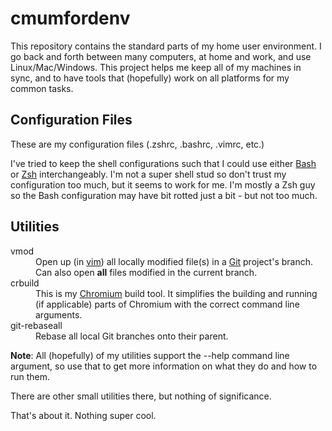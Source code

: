 cmumfordenv
===========

This repository contains the standard parts of my home user environment. I go back and forth between many computers, at home and work, and use Linux/Mac/Windows. This project helps me keep all of my machines in sync, and to have tools that (hopefully) work on all platforms for my common tasks.

Configuration Files
-------------------------
These are my configuration files (.zshrc, .bashrc, .vimrc, etc.)

I've tried to keep the shell configurations such that I could use either [Bash](http://www.gnu.org/software/bash/bash.html) or [Zsh](http://www.zsh.org/) interchangeably.
I'm not a super shell stud so don't trust my configuration too much, but it seems to work for me.
I'm mostly a Zsh guy so the Bash configuration may have bit rotted just a bit - but not too much.

Utilities
-------------------------
<dl>
  <dt>vmod</dt>
  <dd>Open up (in <a href="http://www.vim.org/">vim</a>) all locally modified file(s) in a <a href="http://git-scm.com/">Git</a> project's branch. Can also open <b>all</b> files modified in the current branch.</dd>
  <dt>crbuild</dt>
  <dd>This is my <a href="http://www.chromium.org/Home">Chromium</a> build tool. It simplifies the building and running (if applicable) parts of Chromium with the correct command line arguments.</dd>
  <dt>git-rebaseall</dt>
  <dd>Rebase all local Git branches onto their parent.</dd>
</dl>

**Note**: All (hopefully) of my utilities support the --help command line argument, so use that to get more information on what they do and how to run them.

There are other small utilities there, but nothing of significance.

That's about it. Nothing super cool.

